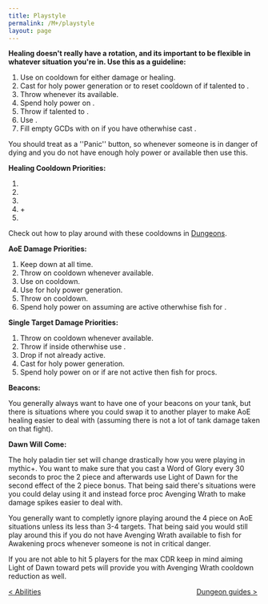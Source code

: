 ```yaml
---
title: Playstyle
permalink: /M+/playstyle
layout: page
---
```


**Healing doesn't really have a rotation, and its important to be flexible in whatever situation you're in. Use this as a guideline:**

1. Use <a href="https://www.wowhead.com/spell=20473/holy-shock" data-wowhead="spell=20473"></a> on cooldown for either damage or healing.
2. Cast <a href="https://www.wowhead.com/spell=293895/crusader-strike" data-wowhead="spell=293895"></a> for holy power generation or to reset cooldown of <a href="https://www.wowhead.com/spell=20473/holy-shock" data-wowhead="spell=20473"></a> if talented to <a href="https://www.wowhead.com/spell=196926/crusaders-might" data-wowhead="spell=196926"></a>.
3. Throw <a href="https://www.wowhead.com/spell=24275/hammer-of-wrath" data-wowhead="spell=24275"></a> whenever its available.
4. Spend holy power on <a href="https://www.wowhead.com/spell=85673/word-of-glory" data-wowhead="spell=85673"></a>.
5. Throw <a href="https://www.wowhead.com/spell=20271/judgment" data-wowhead="spell=20271"></a> if talented to <a href="https://www.wowhead.com/spell=183778/judgment-of-light" data-wowhead="spell=183778"></a>.
6. Use <a href="https://www.wowhead.com/spell=183998/light-of-the-martyr" data-wowhead="spell=183998"></a>.
7. Fill empty GCDs with <a href="https://www.wowhead.com/spell=82326/holy-light" data-wowhead="spell=82326"></a> on <a href="https://www.wowhead.com/spell=53563/beacon-of-light" data-wowhead="spell=53563"></a> if you have <a href="https://www.wowhead.com/spell=53576/infusion-of-light" data-wowhead="spell=53576"></a> otherwhise cast <a href="https://www.wowhead.com/spell=19750/flash-of-light" data-wowhead="spell=19750"></a>.

You should treat <a href="https://www.wowhead.com/spell=183998/light-of-the-martyr" data-wowhead="spell=183998"></a> as a ''Panic'' button, so whenever someone is in danger of dying and you do not have enough holy power or <a href="https://www.wowhead.com/spell=20473/holy-shock" data-wowhead="spell=20473"></a> available then use this.

**Healing Cooldown Priorities:**

1. <a href="https://www.wowhead.com/spell=66011/avenging-wrath" data-wowhead="spell=66011"></a>
2. <a href="https://www.wowhead.com/spell=105809/holy-avenger" data-wowhead="spell=105809"></a>
3. <a href="https://www.wowhead.com/spell=317929/aura-mastery" data-wowhead="spell=317929"></a>
4. <a href="https://www.wowhead.com/spell=642/divine-shield" data-wowhead="spell=642"></a> + <a href="https://www.wowhead.com/spell=6940/blessing-of-sacrifice" data-wowhead="spell=6940"></a>
5. <a href="https://www.wowhead.com/spell=633/lay-on-hands" data-wowhead="spell=633"></a>

Check out how to play around with these cooldowns in [Dungeons](/M+/dungeons).

**AoE Damage Priorities:**

1. Keep <a href="https://www.wowhead.com/spell=26573/consecration" data-wowhead="spell=26573"></a> down at all time.
2. Throw <a href="https://www.wowhead.com/spell=24275/hammer-of-wrath" data-wowhead="spell=24275"></a> on cooldown whenever available.
3. Use <a href="https://www.wowhead.com/spell=20473/holy-shock" data-wowhead="spell=20473"></a> on cooldown.
4. Use <a href="https://www.wowhead.com/spell=293895/crusader-strike" data-wowhead="spell=293895"></a> for holy power generation.
5. Throw <a href="https://www.wowhead.com/spell=20271/judgment" data-wowhead="spell=20271"></a> on cooldown.
6. Spend holy power on <a href="https://www.wowhead.com/spell=53600/shield-of-the-righteous" data-wowhead="spell=53600"></a> assuming <a href="https://www.wowhead.com/spell=66011/avenging-wrath" data-wowhead="spell=66011"></a> are active otherwhise fish for <a href="https://www.wowhead.com/spell=248033/awakening" data-wowhead="spell=248033"></a>.

**Single Target Damage Priorities:** 

1. Throw <a href="https://www.wowhead.com/spell=24275/hammer-of-wrath" data-wowhead="spell=24275"></a> on cooldown whenever available.
2. Throw <a href="https://www.wowhead.com/spell=20271/judgment" data-wowhead="spell=20271"></a> if inside <a href="https://www.wowhead.com/spell=66011/avenging-wrath" data-wowhead="spell=66011"></a> otherwhise use <a href="https://www.wowhead.com/spell=20473/holy-shock" data-wowhead="spell=20473"></a>.
3. Drop <a href="https://www.wowhead.com/spell=26573/consecration" data-wowhead="spell=26573"></a> if not already active.
4. Cast <a href="https://www.wowhead.com/spell=293895/crusader-strike" data-wowhead="spell=293895"></a> for holy power generation.
5. Spend holy power on <a href="https://www.wowhead.com/spell=53600/shield-of-the-righteous" data-wowhead="spell=53600"></a> or if <a href="https://www.wowhead.com/spell=66011/avenging-wrath" data-wowhead="spell=66011"></a> are not active then fish for <a href="https://www.wowhead.com/spell=248033/awakening" data-wowhead="spell=248033"></a> procs.

**Beacons:**

You generally always want to have one of your beacons on your tank, but there is situations where you could swap it to another player to make AoE healing easier to deal with (assuming there is not a lot of tank damage taken on that fight).

**Dawn Will Come:**

The holy paladin tier set will change drastically how you were playing in mythic+. You want to make sure that you cast a Word of Glory every 30 seconds to proc the 2 piece and afterwards use Light of Dawn for the second effect of the 2 piece bonus. That being said there's situations were you could delay using it and instead force proc Avenging Wrath to make damage spikes easier to deal with.

You generally want to completly ignore playing around the 4 piece on AoE situations unless its less than 3-4 targets. That being said you would still play around this if you do not have Avenging Wrath available to fish for Awakening procs whenever someone is not in critical danger.

If you are not able to hit 5 players for the max CDR keep in mind aiming Light of Dawn toward pets will provide you with Avenging Wrath cooldown reduction as well.


<div>
<div style="text-align:left;display: inline-block;width: 49%;">
<a href="/M+/abilities"> < Abilities</a>
</div>
<div style="text-align:right;display: inline-block;width: 49%;">
<a href="/M+/dungeons"> Dungeon guides ></a>
</div>
</div>
